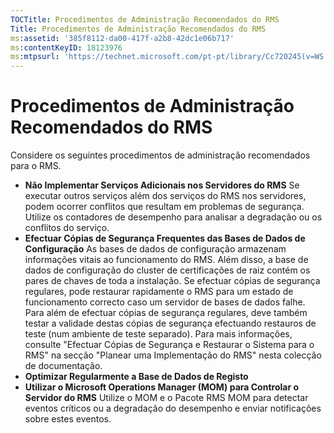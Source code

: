 ```yaml
---
TOCTitle: Procedimentos de Administração Recomendados do RMS
Title: Procedimentos de Administração Recomendados do RMS
ms:assetid: '385f8112-da00-417f-a2b8-42dc1e06b717'
ms:contentKeyID: 18123976
ms:mtpsurl: 'https://technet.microsoft.com/pt-pt/library/Cc720245(v=WS.10)'
---
```


Procedimentos de Administração Recomendados do RMS
==================================================

Considere os seguintes procedimentos de administração recomendados para o RMS.

-   **Não Implementar Serviços Adicionais nos Servidores do RMS**
    Se executar outros serviços além dos serviços do RMS nos servidores, podem ocorrer conflitos que resultam em problemas de segurança. Utilize os contadores de desempenho para analisar a degradação ou os conflitos do serviço.
-   **Efectuar Cópias de Segurança Frequentes das Bases de Dados de Configuração**
    As bases de dados de configuração armazenam informações vitais ao funcionamento do RMS. Além disso, a base de dados de configuração do cluster de certificações de raiz contém os pares de chaves de toda a instalação. Se efectuar cópias de segurança regulares, pode restaurar rapidamente o RMS para um estado de funcionamento correcto caso um servidor de bases de dados falhe. Para além de efectuar cópias de segurança regulares, deve também testar a validade destas cópias de segurança efectuando restauros de teste (num ambiente de teste separado). Para mais informações, consulte "Efectuar Cópias de Segurança e Restaurar o Sistema para o RMS" na secção "Planear uma Implementação do RMS" nesta colecção de documentação.
-   **Optimizar Regularmente a Base de Dados de Registo**
-   **Utilizar o Microsoft Operations Manager (MOM) para Controlar o Servidor do RMS**
    Utilize o MOM e o Pacote RMS MOM para detectar eventos críticos ou a degradação do desempenho e enviar notificações sobre estes eventos.
